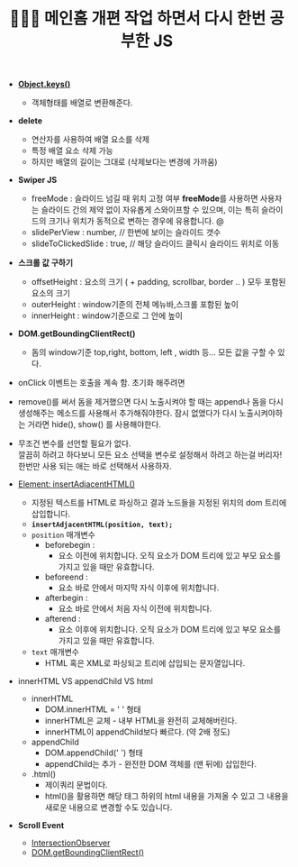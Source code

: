 # <div align="center">👩🏻‍💻 메인홈 개편 작업 하면서 다시 한번 공부한 JS</div>

<br>

- [**Object.keys()**](https://developer.mozilla.org/ko/docs/Web/JavaScript/Reference/Global_Objects/Object/keys)

  - 객체형태를 배열로 변환해준다.

- **delete**

  - 연산자를 사용하여 배열 요소를 삭제
  - 특정 배열 요소 삭제 가능
  - 하지만 배열의 길이는 그대로 (삭제보다는 변경에 가까움)

- **Swiper JS**
  - freeMode : 슬라이드 넘길 때 위치 고정 여부
    **freeMode**를 사용하면 사용자는 슬라이드 간의 제약 없이 자유롭게 스와이프할 수 있으며,
    이는 특히 슬라이드의 크기나 위치가 동적으로 변하는 경우에 유용합니다. @
  - slidePerView : number, // 한번에 보이는 슬라이드 갯수
  - slideToClickedSlide : true, // 해당 슬라이드 클릭시 슬라이드 위치로 이동
- **스크롤 값 구하기**
  - offsetHeight : 요소의 크기 ( + padding, scrollbar, border .. ) 모두 포함된 요소의 크기
  - outerHeight : window기준의 전체 메뉴바,스크롤 포함된 높이
  - innerHeight : window기준으로 그 안에 높이
- **DOM.getBoundingClientRect()**
  - 돔의 window기준 top,right, bottom, left , width 등… 모든 값을 구할 수 있다.
- onClick 이벤트는 호출을 계속 함. 초기화 해주려면
- remove()를 써서 돔을 제거했으면 다시 노출시켜야 할 때는 append나 돔을 다시 생성해주는 메소드를 사용해서 추가해줘야한다. 잠시 없앴다가 다시 노출시켜야하는 거라면 hide(), show() 를 사용해야한다.
- 무조건 변수를 선언할 필요가 없다.  
  깔끔히 하려고 하다보니 모든 요소 선택을 변수로 설정해서 하려고 하는걸 버리자! 한번만 사용 되는 애는 바로 선택해서 사용하자.
- [Element: insertAdjacentHTML()](https://developer.mozilla.org/ko/docs/Web/API/Element/insertAdjacentHTML)

  - 지정된 텍스트를 HTML로 파싱하고 결과 노드들을 지정된 위치의 dom 트리에 삽입합니다.
  - **`insertAdjacentHTML(position, text);`**
  - `position` 매개변수
    - beforebegin :
      - 요소 이전에 위치합니다. 오직 요소가 DOM 트리에 있고 부모 요소를 가지고 있을 때만 유효합니다.
    - beforeend :
      - 요소 바로 안에서 마지막 자식 이후에 위치합니다.
    - afterbegin :
      - 요소 바로 안에서 처음 자식 이전에 위치합니다.
    - afterend :
      - 요소 이후에 위치합니다. 오직 요소가 DOM 트리에 있고 부모 요소를 가지고 있을 때만 유효합니다.
  - `text` 매개변수
    - HTML 혹은 XML로 파싱되고 트리에 삽입되는 문자열입니다.

- innerHTML VS appendChild VS html

  - innerHTML
    - DOM.innerHTML = ' ' 형태
    - innerHTML은 교체 - 내부 HTML을 완전히 교체해버린다.
    - innerHTML이 appendChild보다 빠르다. (약 2배 정도)
  - appendChild
    - DOM.appendChild(' ') 형태
    - appendChild는 추가 - 완전한 DOM 객체를 (맨 뒤에) 삽입한다.
  - .html()
    - 제이쿼리 문법이다.
    - html()을 활용하면 해당 태그 하위의 html 내용을 가져올 수 있고 그 내용을 새로운 내용으로 변경할 수도 있습니다.

- **Scroll Event**
  - [IntersectionObserver](https://github.com/mireyhgnay/fe-working-record/blob/main/Study/IntersectionObserver.md)
  - [DOM.getBoundingClientRect()](<https://github.com/mireyhgnay/fe-working-record/blob/main/Study/DOM.getBoundingClientRect().md>)
